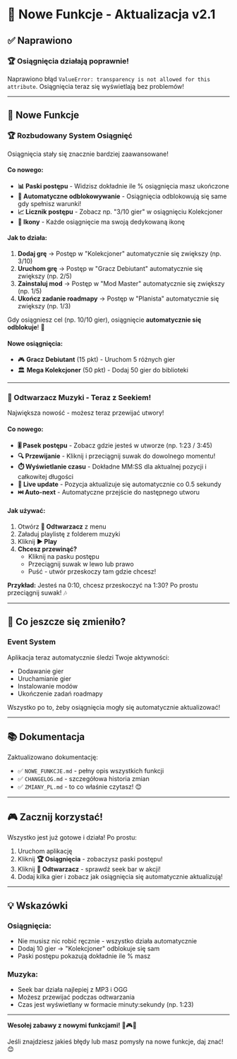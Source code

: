# 🎉 Nowe Funkcje - Aktualizacja v2.1

## ✅ Naprawiono

### 🏆 Osiągnięcia działają poprawnie!
Naprawiono błąd `ValueError: transparency is not allowed for this attribute`. Osiągnięcia teraz się wyświetlają bez problemów!

---

## 🚀 Nowe Funkcje

### 🏆 Rozbudowany System Osiągnięć

Osiągnięcia stały się znacznie bardziej zaawansowane!

#### Co nowego:
- **📊 Paski postępu** - Widzisz dokładnie ile % osiągnięcia masz ukończone
- **🎯 Automatyczne odblokowywanie** - Osiągnięcia odblokowują się same gdy spełnisz warunki!
- **📈 Licznik postępu** - Zobacz np. "3/10 gier" w osiągnięciu Kolekcjoner
- **🎨 Ikony** - Każde osiągnięcie ma swoją dedykowaną ikonę

#### Jak to działa:
1. **Dodaj grę** → Postęp w "Kolekcjoner" automatycznie się zwiększy (np. 3/10)
2. **Uruchom grę** → Postęp w "Gracz Debiutant" automatycznie się zwiększy (np. 2/5)
3. **Zainstaluj mod** → Postęp w "Mod Master" automatycznie się zwiększy (np. 1/5)
4. **Ukończ zadanie roadmapy** → Postęp w "Planista" automatycznie się zwiększy (np. 1/3)

Gdy osiągniesz cel (np. 10/10 gier), osiągnięcie **automatycznie się odblokuje**! 🎉

#### Nowe osiągnięcia:
- 🎮 **Gracz Debiutant** (15 pkt) - Uruchom 5 różnych gier
- 🏛️ **Mega Kolekcjoner** (50 pkt) - Dodaj 50 gier do biblioteki

---

### 🎵 Odtwarzacz Muzyki - Teraz z Seekiem!

Największa nowość - możesz teraz przewijać utwory!

#### Co nowego:
- **🎚️ Pasek postępu** - Zobacz gdzie jesteś w utworze (np. 1:23 / 3:45)
- **🔍 Przewijanie** - Kliknij i przeciągnij suwak do dowolnego momentu!
- **⏱️ Wyświetlanie czasu** - Dokładne MM:SS dla aktualnej pozycji i całkowitej długości
- **🔄 Live update** - Pozycja aktualizuje się automatycznie co 0.5 sekundy
- **⏭️ Auto-next** - Automatyczne przejście do następnego utworu

#### Jak używać:
1. Otwórz **🎵 Odtwarzacz** z menu
2. Załaduj playlistę z folderem muzyki
3. Kliknij **▶ Play**
4. **Chcesz przewinąć?**
   - Kliknij na pasku postępu
   - Przeciągnij suwak w lewo lub prawo
   - Puść - utwór przeskoczy tam gdzie chcesz!

**Przykład:** Jesteś na 0:10, chcesz przeskoczyć na 1:30? Po prostu przeciągnij suwak! 🎶

---

## 🎨 Co jeszcze się zmieniło?

### Event System
Aplikacja teraz automatycznie śledzi Twoje aktywności:
- Dodawanie gier
- Uruchamianie gier
- Instalowanie modów
- Ukończenie zadań roadmapy

Wszystko po to, żeby osiągnięcia mogły się automatycznie aktualizować!

---

## 📚 Dokumentacja

Zaktualizowano dokumentację:
- ✅ `NOWE_FUNKCJE.md` - pełny opis wszystkich funkcji
- ✅ `CHANGELOG.md` - szczegółowa historia zmian
- ✅ `ZMIANY_PL.md` - to co właśnie czytasz! 😊

---

## 🎮 Zacznij korzystać!

Wszystko jest już gotowe i działa! Po prostu:
1. Uruchom aplikację
2. Kliknij **🏆 Osiągnięcia** - zobaczysz paski postępu!
3. Kliknij **🎵 Odtwarzacz** - sprawdź seek bar w akcji!
4. Dodaj kilka gier i zobacz jak osiągnięcia się automatycznie aktualizują!

---

## 💡 Wskazówki

### Osiągnięcia:
- Nie musisz nic robić ręcznie - wszystko działa automatycznie
- Dodaj 10 gier → "Kolekcjoner" odblokuje się sam
- Paski postępu pokazują dokładnie ile % masz

### Muzyka:
- Seek bar działa najlepiej z MP3 i OGG
- Możesz przewijać podczas odtwarzania
- Czas jest wyświetlany w formacie minuty:sekundy (np. 1:23)

---

**Wesołej zabawy z nowymi funkcjami!** 🎉🎮🎵

Jeśli znajdziesz jakieś błędy lub masz pomysły na nowe funkcje, daj znać! 😊
